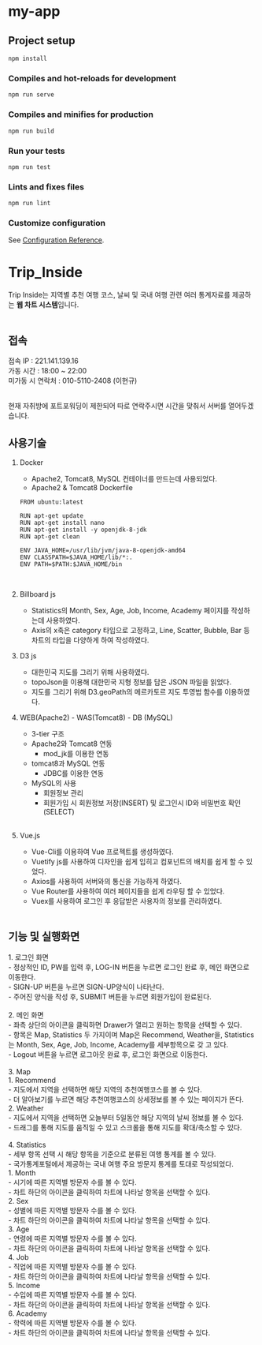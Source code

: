 # my-app

## Project setup
```
npm install
```

### Compiles and hot-reloads for development
```
npm run serve
```

### Compiles and minifies for production
```
npm run build
```

### Run your tests
```
npm run test
```

### Lints and fixes files
```
npm run lint
```

### Customize configuration
See [Configuration Reference](https://cli.vuejs.org/config/).



<h1>Trip_Inside</h1>

Trip Inside는 지역별 추천 여행 코스, 날씨 및 국내 여행 관련 여러 통계자료를 제공하는 **웹 차트 시스템**입니다. <br> <br>

<h2>접속</h2>


접속 IP         :  221.141.139.16<br>
가동 시간     : 18:00 ~ 22:00 <br>
미가동 시 연락처 : 010-5110-2408 (이현규) <br><br>

현재 자취방에 포트포워딩이 제한되어 따로 연락주시면 시간을 맞춰서 서버를 열어두겠습니다.

<h2>사용기술</h2>


1. Docker
    - Apache2, Tomcat8, MySQL 컨테이너를 만드는데 사용되었다.
    - Apache2 & Tomcat8 Dockerfile

    ```
    FROM ubuntu:latest

    RUN apt-get update
    RUN apt-get install nano
    RUN apt-get install -y openjdk-8-jdk
    RUN apt-get clean

    ENV JAVA_HOME=/usr/lib/jvm/java-8-openjdk-amd64
    ENV CLASSPATH=$JAVA_HOME/lib/*:.
    ENV PATH=$PATH:$JAVA_HOME/bin
     ```
<br>

2. Billboard js<br>
    - Statistics의 Month, Sex, Age, Job, Income, Academy 페이지를 작성하는데 사용하였다.<br>
    - Axis의 x축은 category 타입으로 고정하고, Line, Scatter, Bubble, Bar    등 차트의 타입을 다양하게 하여 작성하였다.  <br>

3. D3 js<br>
    - 대한민국 지도를 그리기 위해 사용하였다.<br>
    - topoJson을 이용해 대한민국 지형 정보를 담은 JSON 파일을 읽었다.<br>
    - 지도를 그리기 위해 D3.geoPath의 메르카토르 지도 투영법 함수를 이용하였다.<br>

4. WEB(Apache2) - WAS(Tomcat8) - DB (MySQL)
    -  3-tier 구조
    - Apache2와 Tomcat8 연동
        - mod_jk를 이용한 연동
    - tomcat8과 MySQL 연동
        - JDBC를 이용한 연동
    - MySQL의 사용
        - 회원정보 관리
        - 회원가입 시 회원정보 저장(INSERT) 및 로그인시 ID와 비밀번호 확인(SELECT)
<br><br>
5. Vue.js
    - Vue-Cli를 이용하여 Vue 프로젝트를 생성하였다.
    - Vuetify js를 사용하여 디자인을 쉽게 입히고 컴포넌트의 배치를 쉽게    할 수 있었다.
    - Axios를 사용하여 서버와의 통신을 가능하게 하였다.
    - Vue Router를 사용하여 여러 페이지들을 쉽게 라우팅 할 수 있었다.
    - Vuex를 사용하여 로그인 후 응답받은 사용자의 정보를 관리하였다.
<br><br>

<h2>기능 및 실행화면</h2>
1. 로그인 화면<br>
      - 정상적인 ID, PW를 입력 후, LOG-IN 버튼을 누르면 로그인 완료 후, 메인 화면으로 이동한다.<br>
      - SIGN-UP 버튼을 누르면 SIGN-UP양식이 나타난다.<br>
      - 주어진 양식을 작성 후, SUBMIT 버튼을 누르면 회원가입이 완료된다.<br>
<br>
2. 메인 화면<br>
      - 좌측 상단의 아이콘을 클릭하면 Drawer가 열리고 원하는 항목을 선택할 수 있다.<br>
      - 항목은 Map, Statistics 두 가지이며 Map은 Recommend, Weather을, Statistics는 Month, Sex, Age, Job, Income, Academy를 세부항목으로 갖         고 있다.<br>
      - Logout 버튼을 누르면 로그아웃 완료 후, 로그인 화면으로 이동한다.<br>
<br>
3. Map<br>
      1. Recommend<br>
            - 지도에서 지역을 선택하면 해당 지역의 추천여행코스를 볼 수 있다.<br>
            - 더 알아보기를 누르면 해당 추천여행코스의 상세정보를 볼 수 있는 페이지가 뜬다.<br>
      2. Weather<br>
            - 지도에서 지역을 선택하면 오늘부터 5일동안 해당 지역의 날씨 정보를 볼 수 있다. <br>
            - 드래그를 통해 지도를 움직일 수 있고 스크롤을 통해 지도를 확대/축소할 수 있다.<br>
<br>
4. Statistics<br>
      - 세부 항목 선택 시 해당 항목을 기준으로 분류된 여행 통계를 볼 수 있다.<br>
      - 국가통계포털에서 제공하는 국내 여행 주요 방문지 통계를 토대로 작성되었다.<br>
            1. Month<br>
                 - 시기에 따른 지역별 방문자 수를 볼 수 있다.<br>
                 - 차트 하단의 아이콘을 클릭하여 차트에 나타날 항목을 선택할 수 있다. <br>
            2. Sex<br>
                 - 성별에 따른 지역별 방문자 수를 볼 수 있다.<br>
                 - 차트 하단의 아이콘을 클릭하여 차트에 나타날 항목을 선택할 수 있다. <br>
            3. Age<br>
                 - 연령에 따른 지역별 방문자 수를 볼 수 있다.<br>
                 - 차트 하단의 아이콘을 클릭하여 차트에 나타날 항목을 선택할 수 있다. <br>
            4. Job<br>
                 - 직업에 따른 지역별 방문자 수를 볼 수 있다.<br>
                 - 차트 하단의 아이콘을 클릭하여 차트에 나타날 항목을 선택할 수 있다. <br>
            5. Income<br>
                 - 수입에 따른 지역별 방문자 수를 볼 수 있다.<br>
                 - 차트 하단의 아이콘을 클릭하여 차트에 나타날 항목을 선택할 수 있다. <br>
            6. Academy<br>
                 - 학력에 따른 지역별 방문자 수를 볼 수 있다.<br>
                 - 차트 하단의 아이콘을 클릭하여 차트에 나타날 항목을 선택할 수 있다. <br>


